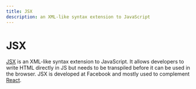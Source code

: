 ```yaml
---
title: JSX
description: an XML-like syntax extension to JavaScript
---
```


# JSX

[JSX](https://facebook.github.io/jsx/) is an XML-like syntax extension to JavaScript. It allows developers to write HTML directly in JS but needs to be transpiled before it can be used in the browser. JSX is developed at Facebook and mostly used to complement [React](/_glossary/REACT.md).
